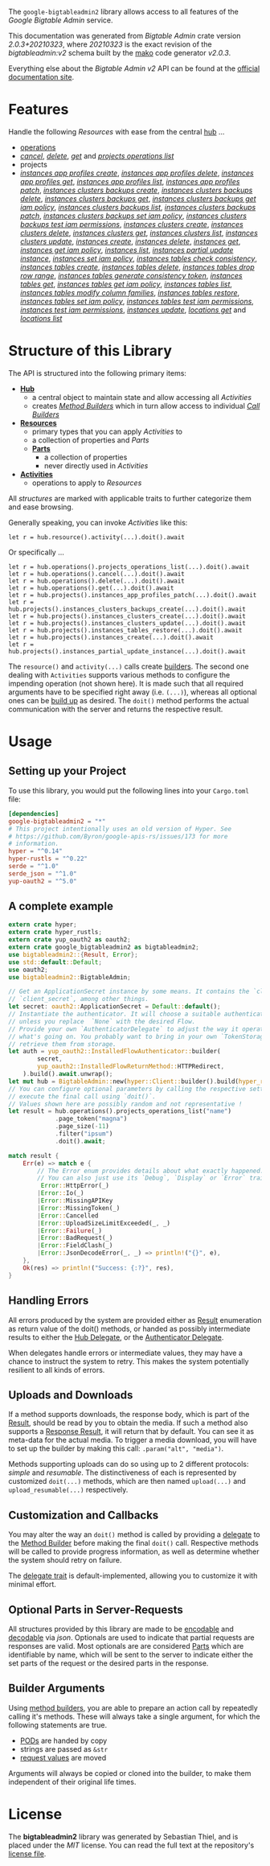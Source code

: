 <!---
DO NOT EDIT !
This file was generated automatically from 'src/mako/api/README.md.mako'
DO NOT EDIT !
-->
The `google-bigtableadmin2` library allows access to all features of the *Google Bigtable Admin* service.

This documentation was generated from *Bigtable Admin* crate version *2.0.3+20210323*, where *20210323* is the exact revision of the *bigtableadmin:v2* schema built by the [mako](http://www.makotemplates.org/) code generator *v2.0.3*.

Everything else about the *Bigtable Admin* *v2* API can be found at the
[official documentation site](https://cloud.google.com/bigtable/).
# Features

Handle the following *Resources* with ease from the central [hub](https://docs.rs/google-bigtableadmin2/2.0.3+20210323/google_bigtableadmin2/BigtableAdmin) ... 

* [operations](https://docs.rs/google-bigtableadmin2/2.0.3+20210323/google_bigtableadmin2/api::Operation)
 * [*cancel*](https://docs.rs/google-bigtableadmin2/2.0.3+20210323/google_bigtableadmin2/api::OperationCancelCall), [*delete*](https://docs.rs/google-bigtableadmin2/2.0.3+20210323/google_bigtableadmin2/api::OperationDeleteCall), [*get*](https://docs.rs/google-bigtableadmin2/2.0.3+20210323/google_bigtableadmin2/api::OperationGetCall) and [*projects operations list*](https://docs.rs/google-bigtableadmin2/2.0.3+20210323/google_bigtableadmin2/api::OperationProjectOperationListCall)
* projects
 * [*instances app profiles create*](https://docs.rs/google-bigtableadmin2/2.0.3+20210323/google_bigtableadmin2/api::ProjectInstanceAppProfileCreateCall), [*instances app profiles delete*](https://docs.rs/google-bigtableadmin2/2.0.3+20210323/google_bigtableadmin2/api::ProjectInstanceAppProfileDeleteCall), [*instances app profiles get*](https://docs.rs/google-bigtableadmin2/2.0.3+20210323/google_bigtableadmin2/api::ProjectInstanceAppProfileGetCall), [*instances app profiles list*](https://docs.rs/google-bigtableadmin2/2.0.3+20210323/google_bigtableadmin2/api::ProjectInstanceAppProfileListCall), [*instances app profiles patch*](https://docs.rs/google-bigtableadmin2/2.0.3+20210323/google_bigtableadmin2/api::ProjectInstanceAppProfilePatchCall), [*instances clusters backups create*](https://docs.rs/google-bigtableadmin2/2.0.3+20210323/google_bigtableadmin2/api::ProjectInstanceClusterBackupCreateCall), [*instances clusters backups delete*](https://docs.rs/google-bigtableadmin2/2.0.3+20210323/google_bigtableadmin2/api::ProjectInstanceClusterBackupDeleteCall), [*instances clusters backups get*](https://docs.rs/google-bigtableadmin2/2.0.3+20210323/google_bigtableadmin2/api::ProjectInstanceClusterBackupGetCall), [*instances clusters backups get iam policy*](https://docs.rs/google-bigtableadmin2/2.0.3+20210323/google_bigtableadmin2/api::ProjectInstanceClusterBackupGetIamPolicyCall), [*instances clusters backups list*](https://docs.rs/google-bigtableadmin2/2.0.3+20210323/google_bigtableadmin2/api::ProjectInstanceClusterBackupListCall), [*instances clusters backups patch*](https://docs.rs/google-bigtableadmin2/2.0.3+20210323/google_bigtableadmin2/api::ProjectInstanceClusterBackupPatchCall), [*instances clusters backups set iam policy*](https://docs.rs/google-bigtableadmin2/2.0.3+20210323/google_bigtableadmin2/api::ProjectInstanceClusterBackupSetIamPolicyCall), [*instances clusters backups test iam permissions*](https://docs.rs/google-bigtableadmin2/2.0.3+20210323/google_bigtableadmin2/api::ProjectInstanceClusterBackupTestIamPermissionCall), [*instances clusters create*](https://docs.rs/google-bigtableadmin2/2.0.3+20210323/google_bigtableadmin2/api::ProjectInstanceClusterCreateCall), [*instances clusters delete*](https://docs.rs/google-bigtableadmin2/2.0.3+20210323/google_bigtableadmin2/api::ProjectInstanceClusterDeleteCall), [*instances clusters get*](https://docs.rs/google-bigtableadmin2/2.0.3+20210323/google_bigtableadmin2/api::ProjectInstanceClusterGetCall), [*instances clusters list*](https://docs.rs/google-bigtableadmin2/2.0.3+20210323/google_bigtableadmin2/api::ProjectInstanceClusterListCall), [*instances clusters update*](https://docs.rs/google-bigtableadmin2/2.0.3+20210323/google_bigtableadmin2/api::ProjectInstanceClusterUpdateCall), [*instances create*](https://docs.rs/google-bigtableadmin2/2.0.3+20210323/google_bigtableadmin2/api::ProjectInstanceCreateCall), [*instances delete*](https://docs.rs/google-bigtableadmin2/2.0.3+20210323/google_bigtableadmin2/api::ProjectInstanceDeleteCall), [*instances get*](https://docs.rs/google-bigtableadmin2/2.0.3+20210323/google_bigtableadmin2/api::ProjectInstanceGetCall), [*instances get iam policy*](https://docs.rs/google-bigtableadmin2/2.0.3+20210323/google_bigtableadmin2/api::ProjectInstanceGetIamPolicyCall), [*instances list*](https://docs.rs/google-bigtableadmin2/2.0.3+20210323/google_bigtableadmin2/api::ProjectInstanceListCall), [*instances partial update instance*](https://docs.rs/google-bigtableadmin2/2.0.3+20210323/google_bigtableadmin2/api::ProjectInstancePartialUpdateInstanceCall), [*instances set iam policy*](https://docs.rs/google-bigtableadmin2/2.0.3+20210323/google_bigtableadmin2/api::ProjectInstanceSetIamPolicyCall), [*instances tables check consistency*](https://docs.rs/google-bigtableadmin2/2.0.3+20210323/google_bigtableadmin2/api::ProjectInstanceTableCheckConsistencyCall), [*instances tables create*](https://docs.rs/google-bigtableadmin2/2.0.3+20210323/google_bigtableadmin2/api::ProjectInstanceTableCreateCall), [*instances tables delete*](https://docs.rs/google-bigtableadmin2/2.0.3+20210323/google_bigtableadmin2/api::ProjectInstanceTableDeleteCall), [*instances tables drop row range*](https://docs.rs/google-bigtableadmin2/2.0.3+20210323/google_bigtableadmin2/api::ProjectInstanceTableDropRowRangeCall), [*instances tables generate consistency token*](https://docs.rs/google-bigtableadmin2/2.0.3+20210323/google_bigtableadmin2/api::ProjectInstanceTableGenerateConsistencyTokenCall), [*instances tables get*](https://docs.rs/google-bigtableadmin2/2.0.3+20210323/google_bigtableadmin2/api::ProjectInstanceTableGetCall), [*instances tables get iam policy*](https://docs.rs/google-bigtableadmin2/2.0.3+20210323/google_bigtableadmin2/api::ProjectInstanceTableGetIamPolicyCall), [*instances tables list*](https://docs.rs/google-bigtableadmin2/2.0.3+20210323/google_bigtableadmin2/api::ProjectInstanceTableListCall), [*instances tables modify column families*](https://docs.rs/google-bigtableadmin2/2.0.3+20210323/google_bigtableadmin2/api::ProjectInstanceTableModifyColumnFamilyCall), [*instances tables restore*](https://docs.rs/google-bigtableadmin2/2.0.3+20210323/google_bigtableadmin2/api::ProjectInstanceTableRestoreCall), [*instances tables set iam policy*](https://docs.rs/google-bigtableadmin2/2.0.3+20210323/google_bigtableadmin2/api::ProjectInstanceTableSetIamPolicyCall), [*instances tables test iam permissions*](https://docs.rs/google-bigtableadmin2/2.0.3+20210323/google_bigtableadmin2/api::ProjectInstanceTableTestIamPermissionCall), [*instances test iam permissions*](https://docs.rs/google-bigtableadmin2/2.0.3+20210323/google_bigtableadmin2/api::ProjectInstanceTestIamPermissionCall), [*instances update*](https://docs.rs/google-bigtableadmin2/2.0.3+20210323/google_bigtableadmin2/api::ProjectInstanceUpdateCall), [*locations get*](https://docs.rs/google-bigtableadmin2/2.0.3+20210323/google_bigtableadmin2/api::ProjectLocationGetCall) and [*locations list*](https://docs.rs/google-bigtableadmin2/2.0.3+20210323/google_bigtableadmin2/api::ProjectLocationListCall)




# Structure of this Library

The API is structured into the following primary items:

* **[Hub](https://docs.rs/google-bigtableadmin2/2.0.3+20210323/google_bigtableadmin2/BigtableAdmin)**
    * a central object to maintain state and allow accessing all *Activities*
    * creates [*Method Builders*](https://docs.rs/google-bigtableadmin2/2.0.3+20210323/google_bigtableadmin2/client::MethodsBuilder) which in turn
      allow access to individual [*Call Builders*](https://docs.rs/google-bigtableadmin2/2.0.3+20210323/google_bigtableadmin2/client::CallBuilder)
* **[Resources](https://docs.rs/google-bigtableadmin2/2.0.3+20210323/google_bigtableadmin2/client::Resource)**
    * primary types that you can apply *Activities* to
    * a collection of properties and *Parts*
    * **[Parts](https://docs.rs/google-bigtableadmin2/2.0.3+20210323/google_bigtableadmin2/client::Part)**
        * a collection of properties
        * never directly used in *Activities*
* **[Activities](https://docs.rs/google-bigtableadmin2/2.0.3+20210323/google_bigtableadmin2/client::CallBuilder)**
    * operations to apply to *Resources*

All *structures* are marked with applicable traits to further categorize them and ease browsing.

Generally speaking, you can invoke *Activities* like this:

```Rust,ignore
let r = hub.resource().activity(...).doit().await
```

Or specifically ...

```ignore
let r = hub.operations().projects_operations_list(...).doit().await
let r = hub.operations().cancel(...).doit().await
let r = hub.operations().delete(...).doit().await
let r = hub.operations().get(...).doit().await
let r = hub.projects().instances_app_profiles_patch(...).doit().await
let r = hub.projects().instances_clusters_backups_create(...).doit().await
let r = hub.projects().instances_clusters_create(...).doit().await
let r = hub.projects().instances_clusters_update(...).doit().await
let r = hub.projects().instances_tables_restore(...).doit().await
let r = hub.projects().instances_create(...).doit().await
let r = hub.projects().instances_partial_update_instance(...).doit().await
```

The `resource()` and `activity(...)` calls create [builders][builder-pattern]. The second one dealing with `Activities` 
supports various methods to configure the impending operation (not shown here). It is made such that all required arguments have to be 
specified right away (i.e. `(...)`), whereas all optional ones can be [build up][builder-pattern] as desired.
The `doit()` method performs the actual communication with the server and returns the respective result.

# Usage

## Setting up your Project

To use this library, you would put the following lines into your `Cargo.toml` file:

```toml
[dependencies]
google-bigtableadmin2 = "*"
# This project intentionally uses an old version of Hyper. See
# https://github.com/Byron/google-apis-rs/issues/173 for more
# information.
hyper = "^0.14"
hyper-rustls = "^0.22"
serde = "^1.0"
serde_json = "^1.0"
yup-oauth2 = "^5.0"
```

## A complete example

```Rust
extern crate hyper;
extern crate hyper_rustls;
extern crate yup_oauth2 as oauth2;
extern crate google_bigtableadmin2 as bigtableadmin2;
use bigtableadmin2::{Result, Error};
use std::default::Default;
use oauth2;
use bigtableadmin2::BigtableAdmin;

// Get an ApplicationSecret instance by some means. It contains the `client_id` and 
// `client_secret`, among other things.
let secret: oauth2::ApplicationSecret = Default::default();
// Instantiate the authenticator. It will choose a suitable authentication flow for you, 
// unless you replace  `None` with the desired Flow.
// Provide your own `AuthenticatorDelegate` to adjust the way it operates and get feedback about 
// what's going on. You probably want to bring in your own `TokenStorage` to persist tokens and
// retrieve them from storage.
let auth = yup_oauth2::InstalledFlowAuthenticator::builder(
        secret,
        yup_oauth2::InstalledFlowReturnMethod::HTTPRedirect,
    ).build().await.unwrap();
let mut hub = BigtableAdmin::new(hyper::Client::builder().build(hyper_rustls::HttpsConnector::with_native_roots()), auth);
// You can configure optional parameters by calling the respective setters at will, and
// execute the final call using `doit()`.
// Values shown here are possibly random and not representative !
let result = hub.operations().projects_operations_list("name")
             .page_token("magna")
             .page_size(-11)
             .filter("ipsum")
             .doit().await;

match result {
    Err(e) => match e {
        // The Error enum provides details about what exactly happened.
        // You can also just use its `Debug`, `Display` or `Error` traits
         Error::HttpError(_)
        |Error::Io(_)
        |Error::MissingAPIKey
        |Error::MissingToken(_)
        |Error::Cancelled
        |Error::UploadSizeLimitExceeded(_, _)
        |Error::Failure(_)
        |Error::BadRequest(_)
        |Error::FieldClash(_)
        |Error::JsonDecodeError(_, _) => println!("{}", e),
    },
    Ok(res) => println!("Success: {:?}", res),
}

```
## Handling Errors

All errors produced by the system are provided either as [Result](https://docs.rs/google-bigtableadmin2/2.0.3+20210323/google_bigtableadmin2/client::Result) enumeration as return value of
the doit() methods, or handed as possibly intermediate results to either the 
[Hub Delegate](https://docs.rs/google-bigtableadmin2/2.0.3+20210323/google_bigtableadmin2/client::Delegate), or the [Authenticator Delegate](https://docs.rs/yup-oauth2/*/yup_oauth2/trait.AuthenticatorDelegate.html).

When delegates handle errors or intermediate values, they may have a chance to instruct the system to retry. This 
makes the system potentially resilient to all kinds of errors.

## Uploads and Downloads
If a method supports downloads, the response body, which is part of the [Result](https://docs.rs/google-bigtableadmin2/2.0.3+20210323/google_bigtableadmin2/client::Result), should be
read by you to obtain the media.
If such a method also supports a [Response Result](https://docs.rs/google-bigtableadmin2/2.0.3+20210323/google_bigtableadmin2/client::ResponseResult), it will return that by default.
You can see it as meta-data for the actual media. To trigger a media download, you will have to set up the builder by making
this call: `.param("alt", "media")`.

Methods supporting uploads can do so using up to 2 different protocols: 
*simple* and *resumable*. The distinctiveness of each is represented by customized 
`doit(...)` methods, which are then named `upload(...)` and `upload_resumable(...)` respectively.

## Customization and Callbacks

You may alter the way an `doit()` method is called by providing a [delegate](https://docs.rs/google-bigtableadmin2/2.0.3+20210323/google_bigtableadmin2/client::Delegate) to the 
[Method Builder](https://docs.rs/google-bigtableadmin2/2.0.3+20210323/google_bigtableadmin2/client::CallBuilder) before making the final `doit()` call. 
Respective methods will be called to provide progress information, as well as determine whether the system should 
retry on failure.

The [delegate trait](https://docs.rs/google-bigtableadmin2/2.0.3+20210323/google_bigtableadmin2/client::Delegate) is default-implemented, allowing you to customize it with minimal effort.

## Optional Parts in Server-Requests

All structures provided by this library are made to be [encodable](https://docs.rs/google-bigtableadmin2/2.0.3+20210323/google_bigtableadmin2/client::RequestValue) and 
[decodable](https://docs.rs/google-bigtableadmin2/2.0.3+20210323/google_bigtableadmin2/client::ResponseResult) via *json*. Optionals are used to indicate that partial requests are responses 
are valid.
Most optionals are are considered [Parts](https://docs.rs/google-bigtableadmin2/2.0.3+20210323/google_bigtableadmin2/client::Part) which are identifiable by name, which will be sent to 
the server to indicate either the set parts of the request or the desired parts in the response.

## Builder Arguments

Using [method builders](https://docs.rs/google-bigtableadmin2/2.0.3+20210323/google_bigtableadmin2/client::CallBuilder), you are able to prepare an action call by repeatedly calling it's methods.
These will always take a single argument, for which the following statements are true.

* [PODs][wiki-pod] are handed by copy
* strings are passed as `&str`
* [request values](https://docs.rs/google-bigtableadmin2/2.0.3+20210323/google_bigtableadmin2/client::RequestValue) are moved

Arguments will always be copied or cloned into the builder, to make them independent of their original life times.

[wiki-pod]: http://en.wikipedia.org/wiki/Plain_old_data_structure
[builder-pattern]: http://en.wikipedia.org/wiki/Builder_pattern
[google-go-api]: https://github.com/google/google-api-go-client

# License
The **bigtableadmin2** library was generated by Sebastian Thiel, and is placed 
under the *MIT* license.
You can read the full text at the repository's [license file][repo-license].

[repo-license]: https://github.com/Byron/google-apis-rsblob/main/LICENSE.md
